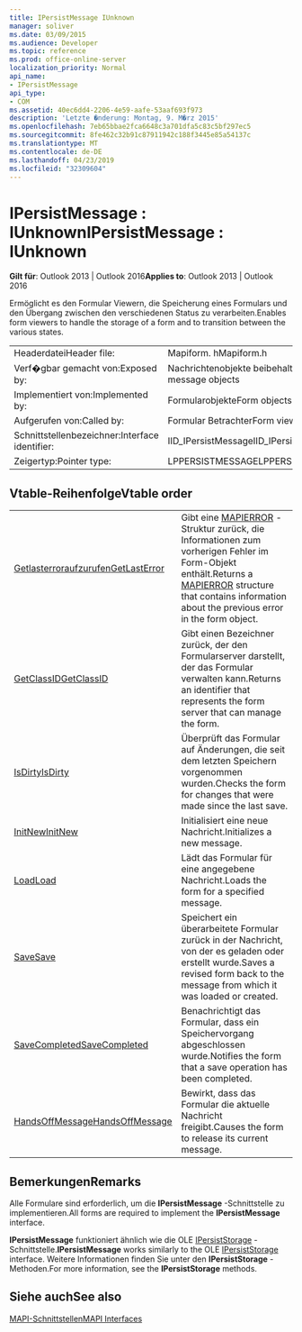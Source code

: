 ```yaml
---
title: IPersistMessage IUnknown
manager: soliver
ms.date: 03/09/2015
ms.audience: Developer
ms.topic: reference
ms.prod: office-online-server
localization_priority: Normal
api_name:
- IPersistMessage
api_type:
- COM
ms.assetid: 40ec6dd4-2206-4e59-aafe-53aaf693f973
description: 'Letzte �nderung: Montag, 9. M�rz 2015'
ms.openlocfilehash: 7eb65bbae2fca6648c3a701dfa5c83c5bf297ec5
ms.sourcegitcommit: 8fe462c32b91c87911942c188f3445e85a54137c
ms.translationtype: MT
ms.contentlocale: de-DE
ms.lasthandoff: 04/23/2019
ms.locfileid: "32309604"
---
```

# <a name="ipersistmessage--iunknown"></a><span data-ttu-id="781d7-103">IPersistMessage : IUnknown</span><span class="sxs-lookup"><span data-stu-id="781d7-103">IPersistMessage : IUnknown</span></span>

  
  
<span data-ttu-id="781d7-104">**Gilt für**: Outlook 2013 | Outlook 2016</span><span class="sxs-lookup"><span data-stu-id="781d7-104">**Applies to**: Outlook 2013 | Outlook 2016</span></span> 
  
<span data-ttu-id="781d7-105">Ermöglicht es den Formular Viewern, die Speicherung eines Formulars und den Übergang zwischen den verschiedenen Status zu verarbeiten.</span><span class="sxs-lookup"><span data-stu-id="781d7-105">Enables form viewers to handle the storage of a form and to transition between the various states.</span></span>
  
|||
|:-----|:-----|
|<span data-ttu-id="781d7-106">Headerdatei</span><span class="sxs-lookup"><span data-stu-id="781d7-106">Header file:</span></span>  <br/> |<span data-ttu-id="781d7-107">Mapiform. h</span><span class="sxs-lookup"><span data-stu-id="781d7-107">Mapiform.h</span></span>  <br/> |
|<span data-ttu-id="781d7-108">Verf�gbar gemacht von:</span><span class="sxs-lookup"><span data-stu-id="781d7-108">Exposed by:</span></span>  <br/> |<span data-ttu-id="781d7-109">Nachrichtenobjekte beibehalten</span><span class="sxs-lookup"><span data-stu-id="781d7-109">Persist message objects</span></span>  <br/> |
|<span data-ttu-id="781d7-110">Implementiert von:</span><span class="sxs-lookup"><span data-stu-id="781d7-110">Implemented by:</span></span>  <br/> |<span data-ttu-id="781d7-111">Formularobjekte</span><span class="sxs-lookup"><span data-stu-id="781d7-111">Form objects</span></span>  <br/> |
|<span data-ttu-id="781d7-112">Aufgerufen von:</span><span class="sxs-lookup"><span data-stu-id="781d7-112">Called by:</span></span>  <br/> |<span data-ttu-id="781d7-113">Formular Betrachter</span><span class="sxs-lookup"><span data-stu-id="781d7-113">Form viewers</span></span>  <br/> |
|<span data-ttu-id="781d7-114">Schnittstellenbezeichner:</span><span class="sxs-lookup"><span data-stu-id="781d7-114">Interface identifier:</span></span>  <br/> |<span data-ttu-id="781d7-115">IID_IPersistMessage</span><span class="sxs-lookup"><span data-stu-id="781d7-115">IID_IPersistMessage</span></span>  <br/> |
|<span data-ttu-id="781d7-116">Zeigertyp:</span><span class="sxs-lookup"><span data-stu-id="781d7-116">Pointer type:</span></span>  <br/> |<span data-ttu-id="781d7-117">LPPERSISTMESSAGE</span><span class="sxs-lookup"><span data-stu-id="781d7-117">LPPERSISTMESSAGE</span></span>  <br/> |
   
## <a name="vtable-order"></a><span data-ttu-id="781d7-118">Vtable-Reihenfolge</span><span class="sxs-lookup"><span data-stu-id="781d7-118">Vtable order</span></span>

|||
|:-----|:-----|
|[<span data-ttu-id="781d7-119">Getlasterroraufzurufen</span><span class="sxs-lookup"><span data-stu-id="781d7-119">GetLastError</span></span>](ipersistmessage-getlasterror.md) <br/> |<span data-ttu-id="781d7-120">Gibt eine [MAPIERROR](mapierror.md) -Struktur zurück, die Informationen zum vorherigen Fehler im Form-Objekt enthält.</span><span class="sxs-lookup"><span data-stu-id="781d7-120">Returns a [MAPIERROR](mapierror.md) structure that contains information about the previous error in the form object.</span></span>  <br/> |
|[<span data-ttu-id="781d7-121">GetClassID</span><span class="sxs-lookup"><span data-stu-id="781d7-121">GetClassID</span></span>](ipersistmessage-getclassid.md) <br/> |<span data-ttu-id="781d7-122">Gibt einen Bezeichner zurück, der den Formularserver darstellt, der das Formular verwalten kann.</span><span class="sxs-lookup"><span data-stu-id="781d7-122">Returns an identifier that represents the form server that can manage the form.</span></span>  <br/> |
|[<span data-ttu-id="781d7-123">IsDirty</span><span class="sxs-lookup"><span data-stu-id="781d7-123">IsDirty</span></span>](ipersistmessage-isdirty.md) <br/> |<span data-ttu-id="781d7-124">Überprüft das Formular auf Änderungen, die seit dem letzten Speichern vorgenommen wurden.</span><span class="sxs-lookup"><span data-stu-id="781d7-124">Checks the form for changes that were made since the last save.</span></span>  <br/> |
|[<span data-ttu-id="781d7-125">InitNew</span><span class="sxs-lookup"><span data-stu-id="781d7-125">InitNew</span></span>](ipersistmessage-initnew.md) <br/> |<span data-ttu-id="781d7-126">Initialisiert eine neue Nachricht.</span><span class="sxs-lookup"><span data-stu-id="781d7-126">Initializes a new message.</span></span>  <br/> |
|[<span data-ttu-id="781d7-127">Load</span><span class="sxs-lookup"><span data-stu-id="781d7-127">Load</span></span>](ipersistmessage-load.md) <br/> |<span data-ttu-id="781d7-128">Lädt das Formular für eine angegebene Nachricht.</span><span class="sxs-lookup"><span data-stu-id="781d7-128">Loads the form for a specified message.</span></span>  <br/> |
|[<span data-ttu-id="781d7-129">Save</span><span class="sxs-lookup"><span data-stu-id="781d7-129">Save</span></span>](ipersistmessage-save.md) <br/> |<span data-ttu-id="781d7-130">Speichert ein überarbeitete Formular zurück in der Nachricht, von der es geladen oder erstellt wurde.</span><span class="sxs-lookup"><span data-stu-id="781d7-130">Saves a revised form back to the message from which it was loaded or created.</span></span>  <br/> |
|[<span data-ttu-id="781d7-131">SaveCompleted</span><span class="sxs-lookup"><span data-stu-id="781d7-131">SaveCompleted</span></span>](ipersistmessage-savecompleted.md) <br/> |<span data-ttu-id="781d7-132">Benachrichtigt das Formular, dass ein Speichervorgang abgeschlossen wurde.</span><span class="sxs-lookup"><span data-stu-id="781d7-132">Notifies the form that a save operation has been completed.</span></span>  <br/> |
|[<span data-ttu-id="781d7-133">HandsOffMessage</span><span class="sxs-lookup"><span data-stu-id="781d7-133">HandsOffMessage</span></span>](ipersistmessage-handsoffmessage.md) <br/> |<span data-ttu-id="781d7-134">Bewirkt, dass das Formular die aktuelle Nachricht freigibt.</span><span class="sxs-lookup"><span data-stu-id="781d7-134">Causes the form to release its current message.</span></span>  <br/> |
   
## <a name="remarks"></a><span data-ttu-id="781d7-135">Bemerkungen</span><span class="sxs-lookup"><span data-stu-id="781d7-135">Remarks</span></span>

<span data-ttu-id="781d7-136">Alle Formulare sind erforderlich, um die **IPersistMessage** -Schnittstelle zu implementieren.</span><span class="sxs-lookup"><span data-stu-id="781d7-136">All forms are required to implement the **IPersistMessage** interface.</span></span> 
  
 <span data-ttu-id="781d7-137">**IPersistMessage** funktioniert ähnlich wie die OLE [IPersistStorage](https://msdn.microsoft.com/library/1c1a20fc-c101-4cbc-a7a6-30613aa387d7%28Office.15%29.aspx) -Schnittstelle.</span><span class="sxs-lookup"><span data-stu-id="781d7-137">**IPersistMessage** works similarly to the OLE [IPersistStorage](https://msdn.microsoft.com/library/1c1a20fc-c101-4cbc-a7a6-30613aa387d7%28Office.15%29.aspx) interface.</span></span> <span data-ttu-id="781d7-138">Weitere Informationen finden Sie unter den **IPersistStorage** -Methoden.</span><span class="sxs-lookup"><span data-stu-id="781d7-138">For more information, see the **IPersistStorage** methods.</span></span> 
  
## <a name="see-also"></a><span data-ttu-id="781d7-139">Siehe auch</span><span class="sxs-lookup"><span data-stu-id="781d7-139">See also</span></span>



[<span data-ttu-id="781d7-140">MAPI-Schnittstellen</span><span class="sxs-lookup"><span data-stu-id="781d7-140">MAPI Interfaces</span></span>](mapi-interfaces.md)

